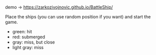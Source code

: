 demo -> https://zarkozivojnovic.github.io/BattleShip/

Place the ships (you can use random position if you want) and start the game.

* green: hit
* red: submerged
* gray: miss, but close
* light gray: miss